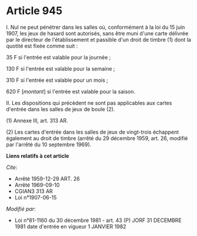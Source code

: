 # Article 945

I. Nul ne peut pénétrer dans les salles où, conformément à la loi du 15 juin 1907, les jeux de hasard sont autorisés, sans
être muni d'une carte délivrée par le directeur de l'établissement et passible d'un droit de timbre (1) dont la quotité est
fixée comme suit :

35 F si l'entrée est valable pour la journée ;

130 F si l'entrée est valable pour la semaine ;

310 F si l'entrée est valable pour un mois ;

620 F [*montant*] si l'entrée est valable pour la saison.

II. Les dispositions qui précèdent ne sont pas applicables aux cartes d'entrée dans les salles de jeux de boule (2).

(1) Annexe III, art. 313 AR.

(2) Les cartes d'entrée dans les salles de jeux de vingt-trois échappent également au droit de timbre (arrêté du 29 décembre
1959, art. 26, modifié par l'arrêté du 10 septembre 1969).

**Liens relatifs à cet article**

_Cite_:

  - Arrêté 1959-12-29 ART. 26
  - Arrêté 1969-09-10
  - CGIAN3 313 AR
  - Loi n°1907-06-15

_Modifié par_:

  - Loi n°81-1160 du 30 décembre 1981 - art. 43 (P) JORF 31 DECEMBRE 1981 date d'entrée en vigueur 1 JANVIER 1982
